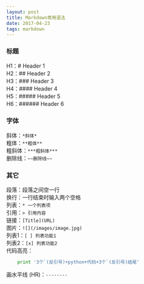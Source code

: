 ```yaml
---
layout: post
title: Markdown常用语法
date: 2017-04-23 
tags: markdown
---
```


### 标题 
H1：# Header 1            
H2：## Header 2           
H3：### Header 3           
H4：#### Header 4           
H5：##### Header 5            
H6：###### Header 6  


### 字体
斜体：`*斜体*`  
粗体：`**粗体**`  
粗斜体：`***粗斜体***`  
删除线：`~~删除线~~`  


### 其它
段落：段落之间空一行  
换行：一行结束时输入两个空格      
列表：`* 一个列表项`  
引用：`> 引用内容`  
链接：`[Title](URL)`  
图片：`![](/images/image.jpg)`  
列表1：`[ ] 列表功能1`  
列表2：`[x] 列表功能2`  
代码高亮：
```python
    print '3个`(反引号)+python+代码+3个`(反引号)结尾'
```  
画水平线 (HR)：`--------`  
